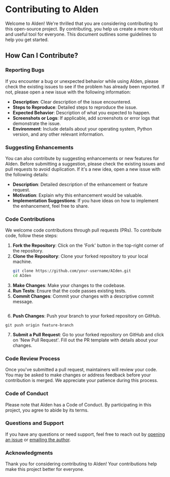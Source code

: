 # Contributing to AIden

Welcome to AIden! We're thrilled that you are considering contributing to this open-source project. By contributing, you help us create a more robust and useful tool for everyone. This document outlines some guidelines to help you get started.

## How Can I Contribute?

### Reporting Bugs

If you encounter a bug or unexpected behavior while using AIden, please check the existing issues to see if the problem has already been reported. If not, please open a new issue with the following information:

- **Description**: Clear description of the issue encountered.
- **Steps to Reproduce**: Detailed steps to reproduce the issue.
- **Expected Behavior**: Description of what you expected to happen.
- **Screenshots or Logs**: If applicable, add screenshots or error logs that demonstrate the issue.
- **Environment**: Include details about your operating system, Python version, and any other relevant information.

### Suggesting Enhancements

You can also contribute by suggesting enhancements or new features for AIden. Before submitting a suggestion, please check the existing issues and pull requests to avoid duplication. If it's a new idea, open a new issue with the following details:

- **Description**: Detailed description of the enhancement or feature request.
- **Motivation**: Explain why this enhancement would be valuable.
- **Implementation Suggestions**: If you have ideas on how to implement the enhancement, feel free to share.

### Code Contributions

We welcome code contributions through pull requests (PRs). To contribute code, follow these steps:

1. **Fork the Repository**: Click on the 'Fork' button in the top-right corner of the repository.
2. **Clone the Repository**: Clone your forked repository to your local machine.
   ```bash
   git clone https://github.com/your-username/AIden.git
   cd AIden
   ```
3. **Make Changes**: Make your changes to the codebase.
4. **Run Tests**: Ensure that the code passes existing tests.
5. **Commit Changes**: Commit your changes with a descriptive commit message.

```git commit -am 'Add new feature or fix'
```

6. **Push Changes**: Push your branch to your forked repository on GitHub.

```
git push origin feature-branch
```

7. **Submit a Pull Request**: Go to your forked repository on GitHub and click on 'New Pull Request'. Fill out the PR template with details about your changes.

### Code Review Process

Once you've submitted a pull request, maintainers will review your code. You may be asked to make changes or address feedback before your contribution is merged. We appreciate your patience during this process.

### Code of Conduct

Please note that AIden has a Code of Conduct. By participating in this project, you agree to abide by its terms.

### Questions and Support

If you have any questions or need support, feel free to reach out by [opening an issue](https://github.com/VictorySpecificationII/AIden/issues) or [emailing the author](mailto:andrew@intellectualplay.space).

### Acknowledgments

Thank you for considering contributing to AIden! Your contributions help make this project better for everyone.
